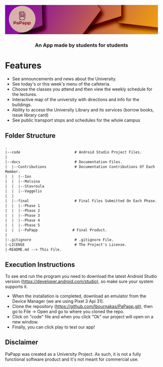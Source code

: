 
 <img src=".github/splash.jpg" alt="Tauri" />
<h3 align="center">
 An App made by students for students
</h3>

# Features

- See announcements and news about the University.   
- See today's or this week's menu of the cafeteria.
- Choose the classes you attend and then view the weekly schedule for the lectures.
- Interactive map of the university with directions and info for the buildings.
- Ability to access the University Library and its services (borrow books, issue library card)
- See public transport stops and schedules for the whole campus





## Folder Structure
```
.
|--code                         # Android Studio Project Files.
|
|--docs                         # Documentation Files.
|  |--Contributions             # Documentation Contributions Of Each Member.
|  |  |--Ion
|  |  |--Malvina
|  |  |--Stavroula
|  |  |--Vaggelis
|  |  
|  |--final                     # Final Files Submitted On Each Phase.
|  |  |--Phase 1
|  |  |--Phase 2
|  |  |--Phase 3
|  |  |--Phase 4
|  |  |--Phase 5
|  |  |--PaPapp                # Final Product.
|
|-.gitignore                    # .gitignore File.
|-LICENSE                       # The Project's License.
|-README.md --> This File.
```

## Execution Instructions

To see and run the program you need to download the latest Android Studio version (https://developer.android.com/studio), so make sure your system supports it.

- When the installation is completed, download an emulator from the Device Manager (we are using Pixel 3 Api 31).  
- Clone the repository (https://github.com/Ibournakas/PaPapp.git), then go to File -> Open and go to where you cloned the repo.    
- Click on "code" file and when you click "Ok" our project will open on a new window.
- Finally, you can click play to test our app!

## Disclaimer

PaPapp was created as a University Project. As such, it is not a fully functional software product and it's not meant for commercial use.
